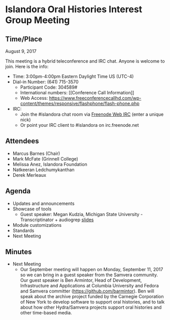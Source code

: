# Islandora Oral Histories Interest Group Meeting

## Time/Place

August 9, 2017

This meeting is a hybrid teleconference and IRC chat. Anyone is welcome to join. Here is the info:
* Time: 3:00pm-4:00pm Eastern Daylight Time US (UTC-4)
* Dial-in Number: (641) 715-3570
  * Participant Code: 304589#
  * International numbers: [[Conference Call Information]]
  * Web Access: https://www.freeconferencecallhd.com/wp-content/themes/responsive/flashphone/flash-phone.php
* IRC:
  * Join the #islandora chat room via [Freenode Web IRC](http://webchat.freenode.net/) (enter a unique nick)
  * Or point your IRC client to #islandora on irc.freenode.net


## Attendees
* Marcus Barnes (Chair)
* Mark McFate (Grinnell College) 
* Melissa Anez, Islandora Foundation
* Natkeeran Ledchumykanthan
* Derek Merleaux

## Agenda
* Updates and announcements
* Showcase of tools
   * Guest speaker: Megan Kudzia, Michigan State University - Transcriptinator + audiogrep [slides](https://docs.google.com/a/msu.edu/presentation/d/1Qx_nio2tq7Ybim0HrDWVdu-tNiySNoihakQ-hWHo5P4/edit?usp=sharing)
* Module customizations
* Standards
* Next Meeting

## Minutes

* Next Meeting
    * Our September meeting will happen on Monday, September 11, 2017 so we can bring in a guest speaker from the Samvera community. Our guest speaker is Ben Armintor, Head of Development, Infrastructure and Applications at Columbia University and Fedora and Samvera committer (https://github.com/barmintor). Ben will speak about the archive project funded by the Carnegie Corporation of New York to develop software to support oral histories, and to talk about how other Hydra/Samvera projects support oral histories and other time-based media. 


